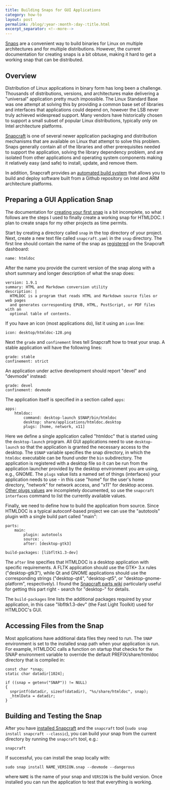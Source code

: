 ```yaml
---
title: Building Snaps for GUI Applications
category: how-to
layout: post
permalink: /blog/:year-:month-:day-:title.html
excerpt_separator: <!--more-->
---
```


[Snaps](https://snapcraft.io/) are a convenient way to build binaries for Linux
on multiple architectures and for multiple distributions.  However, the current
documentation for creating snaps is a bit obtuse, making it hard to get a
working snap that can be distributed.

<!--more-->

Overview
--------

Distribution of Linux applications in binary form has long been a challenge.
Thousands of distributions, versions, and architectures make delivering a
"universal" application pretty much impossible.  The Linux Standard Base was one
attempt at solving this by providing a common base set of libraries and
interfaces that applications could depend on, however the LSB never truly
achieved widespread support.  Many vendors have historically chosen to support
a small subset of popular Linux distributions, typically only on Intel
architecture platforms.

[Snapcraft](https://snapcraft.io/) is one of several newer application packaging
and distribution mechanisms that are available on Linux that attempt to solve
this problem.  Snaps generally contain all of the libraries and other
prerequisites needed to support the application, solving the library dependency
problem, and are isolated from other applications and operating system
components making it relatively easy (and safe) to install, update, and remove
them.

In addition, Snapcraft provides an
[automated build system](https://build.snapcraft.io) that allows you to build
and deploy software built from a Github repository on Intel and ARM architecture
platforms.


Preparing a GUI Application Snap
--------------------------------

The documentation for [creating your first snap](https://docs.snapcraft.io/build-snaps/)
is a bit incomplete, so what follows are the steps I used to finally create a
working snap for HTMLDOC.  I plan to create snaps for my other projects as time
permits.

Start by creating a directory called `snap` in the top directory of your
project.  Next, create a new text file called `snapcraft.yaml` in the `snap`
directory.  The first line should contain the name of the snap as
[registered](https://dashboard.snapcraft.io) on the Snapcraft dashboard:

```
name: htmldoc
```

After the name you provide the current version of the snap along with a short
summary and longer description of what the snap does:

```
version: 1.9.1
summary: HTML and Markdown conversion utility
description: |
  HTMLDOC is a program that reads HTML and Markdown source files or web pages
  and generates corresponding EPUB, HTML, PostScript, or PDF files with an
  optional table of contents.
```

If you have an icon (most applications do), list it using an `icon` line:

```
icon: desktop/htmldoc-128.png
```

Next the `grade` and `confinement` lines tell Snapcraft how to treat your snap.
A stable application will have the following lines:

```
grade: stable
confinement: strict
```

An application under active development should report "devel" and "devmode"
instead:

```
grade: devel
confinement: devmode
```

The application itself is specified in a section called `apps`:

```
apps:
    htmldoc:
        command: desktop-launch $SNAP/bin/htmldoc
        desktop: share/applications/htmldoc.desktop
        plugs: [home, network, x11]
```

Here we define a single application called "htmldoc" that is started using the
`desktop-launch` program.  All GUI applications need to use `desktop-launch` so
that the application is granted the necessary access to the desktop.  The
`$SNAP` variable specifies the snap directory, in which the `htmldoc` executable
can be found under the `bin` subdirectory.  The application is registered with
a desktop file so it can be run from the application launcher provided by the
desktop environment you are using, e.g., GNOME.  The `plugs` value lists a
named set of things (interfaces) your application needs to use - in this case
"home" for the user's home directory, "network" for network access, and "x11"
for desktop access. [Other plugs values](https://docs.snapcraft.io/core/interfaces)
are incompletely documented, so use the `snapcraft interfaces` command to list
the currently available values.

Finally, we need to define how to build the application from source.  Since
HTMLDOC is a typical autoconf-based project we can use the "autotools" plugin
with a single build part called "main":

```
parts:
    main:
        plugin: autotools
        source: .
        after: [desktop-gtk3]

build-packages: [libfltk1.3-dev]
```

The `after` line specifies that HTMLDOC is a desktop application with specific
requirements.  A FLTK application should use the GTK+ 3.x rules
("desktop-gtk3"), while Qt and GNOME applications should use the corresponding
strings ("desktop-qt4", "desktop-qt5", or "desktop-gnome-platform",
respectively).  I found the
[Snapcraft parts wiki](https://wiki.ubuntu.com/snapcraft/parts) particularly
useful for getting this part right - search for "desktop-" for details.

The `build-packages` line lists the additional packages required by your
application, in this case "libfltk1.3-dev" (the Fast Light Toolkit) used for
HTMLDOC's GUI.


Accessing Files from the Snap
-----------------------------

Most applications have additional data files they need to run.  The `SNAP`
environment is set to the installed snap path when your application is run.
For example, HTMLDOC calls a function on startup that checks for the SNAP
environment variable to override the default PREFIX/share/htmldoc directory
that is compiled in:

```
const char *snap;
static char datadir[1024];

if ((snap = getenv("SNAP")) != NULL)
{
  snprintf(datadir, sizeof(datadir), "%s/share/htmldoc", snap);
  _htmlData = datadir;
}
```


Building and Testing the Snap
-----------------------------

After you have [installed Snapcraft](https://docs.snapcraft.io/core/install) and
the `snapcraft` tool (`sudo snap install snapcraft --classic`), you can build
your snap from the current directory by running the `snapcraft` tool, e.g.:

```
snapcraft
```

If successful, you can install the snap locally with:

```
sudo snap install NAME_VERSION.snap --devmode --dangerous
```

where `NAME` is the name of your snap and `VERSION` is the build version.  Once
installed you can run the application to test that everything is working.
